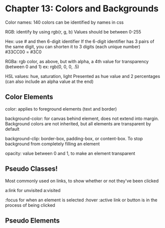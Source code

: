 # Chapter 13: Colors and Backgrounds

Color names: 140 colors can be identified by names in css

RGB: identify by using rgb(r, g, b)
Values should be between 0-255

Hex: use # and then 6-digit identifier
If the 6-digit identifier has 3 pairs of the same digit, you can shorten it to 3 digits (each unique number)
#33CC00 = #3C0

RGBa: rgb color, as above, but with alpha, a 4th value for transparency (between 0 and 1)
ex: rgb(0, 0, 0, .5)

HSL values: hue, saturation, light
Presented as hue value and 2 percentages (can also include an alpha value at the end)

## Color Elements

color: applies to foreground elements (text and border)

background-color: for canvas behind element, does not extend into margin. Background colors are not inherited, but all elements are transparent by default 

background-clip: border-box, padding-box, or content-box. To stop background from completely filling an element

opacity: value between 0 and 1, to make an element transparent

## Pseudo Classes!

Most commonly used on links, to show whether or not they've been clicked

a:link for unvisited
a:visited

:focus for when an element is selected
:hover
:active link or button is in the process of being clicked

## Pseudo Elements